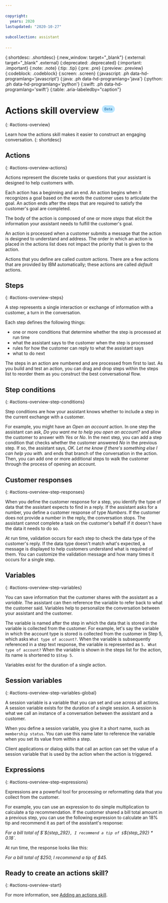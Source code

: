 ```yaml
---

copyright:
  years: 2020
lastupdated: "2020-10-27"

subcollection: assistant

---
```


{:shortdesc: .shortdesc}
{:new_window: target="_blank"}
{:external: target="_blank" .external}
{:deprecated: .deprecated}
{:important: .important}
{:note: .note}
{:tip: .tip}
{:pre: .pre}
{:preview: .preview}
{:codeblock: .codeblock}
{:screen: .screen}
{:javascript: .ph data-hd-programlang='javascript'}
{:java: .ph data-hd-programlang='java'}
{:python: .ph data-hd-programlang='python'}
{:swift: .ph data-hd-programlang='swift'}
{:table: .aria-labeledby="caption"}

# Actions skill overview ![Beta](images/beta.png)
{: #actions-overview}

Learn how the actions skill makes it easier to construct an engaging conversation.
{: shortdesc}

## Actions
{: #actions-overview-actions}

Actions represent the discrete tasks or questions that your assistant is designed to help customers with.

Each action has a beginning and an end. An action begins when it recognizes a goal based on the words the customer uses to articulate the goal. An action ends after the steps that are required to satisfy the customer's goal are completed.

The body of the action is composed of one or more *steps* that elicit the information your assistant needs to fulfill the customer's goal.

An action is processed when a customer submits a message that the action is designed to understand and address. The order in which an action is placed in the actions list does not impact the priority that is given to the action.

Actions that you define are called *custom* actions. There are a few actions that are provided by IBM automatically; these actions are called *default* actions.

## Steps
{: #actions-overview-steps}

A step represents a single interaction or exchange of information with a customer, a turn in the conversation.

Each step defines the following things:

- one or more conditions that determine whether the step is processed at run time
- what the assistant says to the customer when the step is processed
- rules for how the customer can reply to what the assistant says
- what to do next

The steps in an action are numbered and are processed from first to last. As you build and test an action, you can drag and drop steps within the steps list to reorder them as you construct the best conversational flow.

## Step conditions
{: #actions-overview-step-conditions}

Step conditions are how your assistant knows whether to include a step in the current exchange with a customer. 

For example, you might have an *Open an account* action. In one step the assistant can ask, *Do you want me to help you open an account?* and allow the customer to answer with *Yes* or *No*. In the next step, you can add a step condition that checks whether the customer answered *No* in the previous step. If so, the assistant says, *OK. Let me know if there's something else I can help you with.* and ends that branch of the conversation in the action. Then, you can add one or more additional steps to walk the customer through the process of opening an account.

## Customer responses
{: #actions-overview-step-responses}

When you define the customer response for a step, you identify the type of data that the assistant expects to find in a reply. If the assistant asks for a number, you define a customer response of type *Numbers*. If the customer does not provide a number in the reply, the conversation stops. The assistant cannot complete a task on the customer's behalf if it doesn't have the data it needs to do so. 

At run time, validation occurs for each step to check the data type of the customer's reply. If the data type doesn't match what's expected, a message is displayed to help customers understand what is required of them. You can customize the validation message and how many times it occurs for a single step.

## Variables
{: #actions-overview-step-variables}

You can save information that the customer shares with the assistant as a *variable*. The assistant can then reference the variable to refer back to what the customer said. Variables help to personalize the conversation between your assistant and the customer. 

The variable is named after the step in which the data that is stored in the variable is collected from the customer. For example, let's say the variable in which the account type is stored is collected from the customer in Step 5, which asks `What type of account?`. When the variable is subsequently referenced in a step text response, the variable is represented as `5. What type of account?` When the variable is shown in the steps list for the action, its name is shortened to `$Step 5`.

Variables exist for the duration of a single action.

## Session variables
{: #actions-overview-step-variables-global}

A session variable is a variable that you can set and use across all actions. A session variable exists for the duration of a single session. A session is what we call an instance of a conversation between the assistant and a customer.

When you define a session variable, you give it a short name, such as `membership status`. You can use this name later to reference the variable when you set its value from within a step.

Client applications or dialog skills that call an action can set the value of a session variable that is used by the action when the action is triggered.

## Expressions
{: #actions-overview-step-expressions}

Expressions are a powerful tool for processing or reformatting data that you collect from the customer. 

For example, you can use an expression to do simple multiplication to calculate a tip recommendation. If the customer shared a bill total amount in a previous step, you can use the following expression to calculate an 18% tip and recommend it as part of the assistant's response:

*For a bill total of $`${step_292}`, I recommend a tip of $`${step_292} * 0.18`.*

At run time, the response looks like this:

*For a bill total of $250, I recommend a tip of $45.*

## Ready to create an actions skill? 
{: #actions-overview-start}

For more information, see [Adding an actions skill](/docs/assistant?topic=assistant-skill-actions-add).